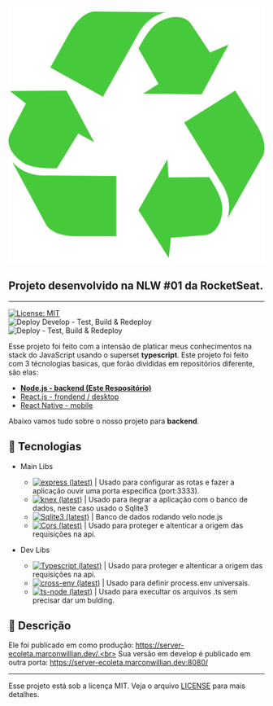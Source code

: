   ![Ecoleta][logo-image]

  ## Projeto desenvolvido na NLW #01 da RocketSeat.
  ---
  [![License: MIT][license-image]][license-link]<br>
  ![Deploy Develop - Test, Build & Redeploy](https://github.com/marconwillian/Ecoleta/workflows/Deploy%20Develop%20-%20Test,%20Build%20&%20Redeploy/badge.svg?branch=develop)<br>
  ![Deploy - Test, Build & Redeploy](https://github.com/marconwillian/Ecoleta/workflows/Deploy%20-%20Test,%20Build%20&%20Redeploy/badge.svg?branch=main)

  Esse projeto foi feito com a intensão de platicar meus conhecimentos na stack do JavaScript usando o superset **typescript**.
  Este projeto foi feito com 3 técnologias basicas, que forão divididas em repositórios diferente, são elas:
  - [**Node.js - backend (Este Respositório)**](#rocket-tecnologias)
  - [React.js - frondend / desktop][repo-frontend]
  - [React Native - mobile][repo-mobile]

  Abaixo vamos tudo sobre o nosso projeto para **backend**.

  ## :rocket: Tecnologias

  - Main Libs
    - [![express (latest)](https://img.shields.io/npm/v/express/latest?label=Express&style=flat-square)][npm-express] | Usado para configurar as rotas e fazer a aplicação ouvir uma porta especifica (port:3333).
    - [![knex (latest)](https://img.shields.io/npm/v/knex/latest?label=knex.js&style=flat-square)][npm-knex] | Usado para itegrar a aplicação com o banco de dados, neste caso usado o Sqlite3
    - [![Sqlite3 (latest)](https://img.shields.io/npm/v/sqlite3/latest?label=Sqlite3&style=flat-square)][npm-sqlite] | Banco de dados rodando velo node.js
    - [![Cors (latest)](https://img.shields.io/npm/v/cors/latest?label=Cors&style=flat-square)][npm-cors] | Usado para proteger e altenticar a origem das requisições na api.

  - Dev Libs
    - [![Typescript (latest)](https://img.shields.io/npm/v/typescript/latest?label=Typescript&style=flat-square)][npm-typescript] | Usado para proteger e altenticar a origem das requisições na api.
    - [![cross-env (latest)](https://img.shields.io/npm/v/cross-env/latest?label=Cross+Env&style=flat-square)][npm-cross-env] | Usado para definir process.env universais.
    - [![ts-node (latest)](https://img.shields.io/npm/v/ts-node/latest?label=ts+Node&style=flat-square)][npm-ts-node] | Usado para execultar os arquivos .ts sem precisar dar um bulding.
    

  ## :minidisc: Descrição
  Ele foi publicado em como produção: https://server-ecoleta.marconwillian.dev/.<br>
  Sua versão em develop é publicado em outra porta: https://server-ecoleta.marconwillian.dev:8080/

  ****
  Esse projeto está sob a licença MIT. Veja o arquivo [LICENSE][license-link] para mais detalhes.


  <!-- Markdown link & img dfn's -->
  [logo-image]: /assets/green.png
  [license-image]: https://img.shields.io/badge/License-MIT-yellow.svg
  [license-link]: https://github.com/marconwillian/Ecoleta_backend/blob/master/LICENSE
  [repo-backend]: /packages/server
  [repo-frontend]: /packages/client
  [repo-mobile]: /packages/mobile
  [npm-express]: https://www.npmjs.com/package/express
  [npm-typescript]: https://www.npmjs.com/package/celebrate
  [npm-knex]: https://www.npmjs.com/package/knex
  [npm-sqlite]: https://www.npmjs.com/package/sqlite3
  [npm-cors]: https://www.npmjs.com/package/cors
  [npm-cross-env]: https://www.npmjs.com/package/cross-env
  [npm-ts-node]: https://www.npmjs.com/package/ts-node